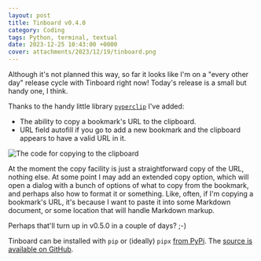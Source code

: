 ```yaml
---
layout: post
title: Tinboard v0.4.0
category: Coding
tags: Python, terminal, textual
date: 2023-12-25 10:43:00 +0000
cover: attachments/2023/12/19/tinboard.png
---
```


Although it's not planned this way, so far it looks like I'm on a "every
other day" release cycle with Tinboard right now! Today's release is a small
but handy one, I think.

Thanks to the handy little library
[`pyperclip`](https://github.com/asweigart/pyperclip) I've added:

- The ability to copy a bookmark's URL to the clipboard.
- URL field autofill if you go to add a new bookmark and the clipboard
  appears to have a valid URL in it.

![The code for copying to the clipboard](/attachments/2023/12/25/copy-to-clipboard.png#centre)

At the moment the copy facility is just a straightforward copy of the URL,
nothing else. At some point I may add an extended copy option, which will
open a dialog with a bunch of options of what to copy from the bookmark, and
perhaps also how to format it or something. Like, often, if I'm copying a
bookmark's URL, it's because I want to paste it into some Markdown document,
or some location that will handle Markdown markup.

Perhaps that'll turn up in v0.5.0 in a couple of days? ;-)

Tinboard can be installed with `pip` or (ideally) `pipx` [from
PyPi](https://pypi.org/project/tinboard/). The [source is available on
GitHub](https://github.com/davep/tinboard).

[//]: # (2023-12-25-tinboard-0-4-0.md ends here)
